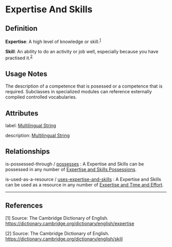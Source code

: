 # Expertise And Skills

## Definition
**Expertise**: A high level of knowledge or skill.<sup>[1](#fn1)</sup>

**Skill**: An ability to do an activity or job well, especially because you have practised it.<sup>[2](#fn2)</sup>

## Usage Notes
The description of a competence that is posessed or a competence that is required.
Subclasses in specialized modules can reference externally compiled controlled vocabularies.

## Attributes
label: [Multilingual String](../datatypes/Multilingual_String.md)

description: [Multilingual String](../datatypes/Multilingual_String.md)

## Relationships

<a name="rel__is-possessed-through">is-possessed-through</a> / [possesses](../entities/Expertise_and_Skills_Possession.md#user-content-rel__possesses) : A Expertise and Skills can be possessed in any number of [Expertise and Skills Possessions](../entities/Expertise_and_Skills_Possession.md).

<a name="rel__is-used-as-a-resource">is-used-as-a-resource</a> / [uses-expertise-and-skills](../entities/Expertise_and_Time_and_Effort.md#user-content-rel__uses-expertise-and-skills) : A Expertise and Skills can be used as a resource in any number of [Expertise and Time and Effort](../entities/Expertise_and_Time_and_Effort.md).

---
## References
<a name="fn1">\[1\]</a> Source: The Cambridge Dictionary of English. https://dictionary.cambridge.org/dictionary/english/expertise

<a name="fn2">\[2\]</a> Source: The Cambridge Dictionary of English. https://dictionary.cambridge.org/dictionary/english/skill
